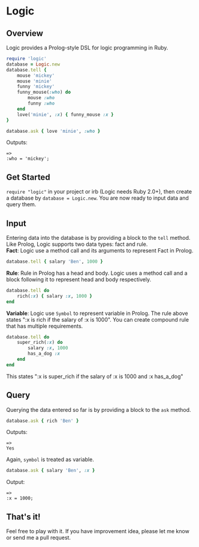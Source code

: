 Logic
=====

Overview
---------
Logic provides a Prolog-style DSL for logic programming in Ruby.
```ruby
require 'logic'
database = Logic.new
database.tell {
    mouse 'mickey'
    mouse 'minie'
    funny 'mickey'
    funny_mouse(:who) do
        mouse :who
        funny :who
    end
    love('minie', :x) { funny_mouse :x }
}

database.ask { love 'minie', :who } 
```
Outputs:
```
=>
:who = 'mickey';
```

Get Started
-----------
```require "logic"``` in your project or irb (Logic needs Ruby 2.0+), then create a database by ```database = Logic.new```. You are now ready to input data and query them.

Input
--------
Entering data into the database is by providing a block to the ```tell``` method. Like Prolog, Logic supports two data types: fact and rule.  
**Fact**: Logic use a method call and its arguments to represent Fact in Prolog.
```ruby
database.tell { salary 'Ben', 1000 }
```
**Rule**: Rule in Prolog has a head and body. Logic uses a method call and a block following it to represent head and body respectively.
```ruby
database.tell do
    rich(:x) { salary :x, 1000 }
end
```
**Variable**: Logic use ```Symbol``` to represent variable in Prolog. The rule above states ":x is rich if the salary of :x is 1000". You can create compound rule that has multiple requirements.
```ruby
database.tell do
    super_rich(:x) do
        salary :x, 1000
        has_a_dog :x
    end
end
```
This states ":x is super_rich if the salary of :x is 1000 and :x has_a_dog"

Query
------
Querying the data entered so far is by providing a block to the ```ask``` method. 
```ruby
database.ask { rich 'Ben' }
```
Outputs:
```
=>
Yes
```
Again, ```symbol``` is treated as variable.
```ruby
database.ask { salary 'Ben', :x }
```
Output:
```
=>
:x = 1000;
```

That's it!
----------
Feel free to play with it. If you have improvement idea, please let me know or send me a pull request.
